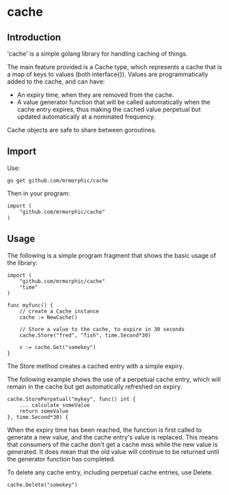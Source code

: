 # cache

## Introduction

'cache' is a simple golang library for handling caching of things.

The main feature provided is a Cache type, which represents a cache that is a map of keys to values (both interface{}). Values are programmatically added to the cache, and can have:

 *  An expiry time, when they are removed from the cache.
 *  A value generator function that will be called automatically when the
    cache entry expires, thus making the cached value perpetual but updated
    automatically at a nominated frequency.

Cache objects are safe to share between goroutines.

## Import

Use:

    go get github.com/mrmorphic/cache

Then in your program:

    import (
        "github.com/mrmorphic/cache"
    )

## Usage

The following is a simple program fragment that shows the basic usage of the library:

    import (
        "github.com/mrmorphic/cache"
        "time"
    )

    func myfunc() {
        // create a Cache instance
        cache := NewCache()

        // Store a value to the cache, to expire in 30 seconds
        cache.Store("fred", "fish", time.Second*30)

        v := cache.Get("somekey")
    }

The Store method creates a cached entry with a simple expiry.

The following example shows the use of a perpetual cache entry, which will remain in the cache but get automatically refreshed on expiry.

    cache.StorePerpetual("mykey", func() int {
        ... calculate someValue
        return someValue
    }, time.Second*30) {

When the expiry time has been reached, the function is first called to generate a new value, and the cache entry's value is replaced. This means that consumers of the cache don't get a cache miss while the new value is generated. It does mean that the old value will continue to be returned until the generator function has completed.

To delete any cache entry, including perpetual cache entries, use Delete.

    cache.Delete("somekey")
